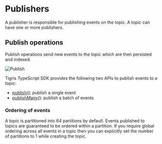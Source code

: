 # Publishers

A publisher is responsible for publishing events on the topic. A topic can
have one or more publishers.

## Publish operations

Publish operations send new events to the topic which are then persisted and
indexed.

![Publish](/img/publish.jpg)

Tigris TypeScript SDK provides the following two APIs to publish events
to a topic:

- [publish()](../typescript/publish_subscribe#publish-a-single-message):
  publish a single event
- [publishMany()](../typescript/publish_subscribe#publish-many-messages):
  publish a batch of events

### Ordering of events

A topic is partitioned into 64 partitions by default. Events published to
topics are guaranteed to be ordered within a partition. If you require
global ordering across all events in a topic then you can explicitly set the
number of partitions to 1 while creating the topic.
